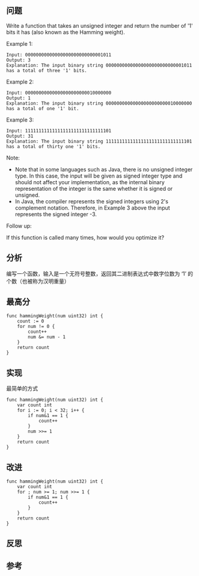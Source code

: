 ## 问题
Write a function that takes an unsigned integer and return the number of '1' bits it has (also known as the Hamming weight).

Example 1:
```
Input: 00000000000000000000000000001011
Output: 3
Explanation: The input binary string 00000000000000000000000000001011 has a total of three '1' bits.
```

Example 2:
```
Input: 00000000000000000000000010000000
Output: 1
Explanation: The input binary string 00000000000000000000000010000000 has a total of one '1' bit.
```

Example 3:
```
Input: 11111111111111111111111111111101
Output: 31
Explanation: The input binary string 11111111111111111111111111111101 has a total of thirty one '1' bits.
```

Note:

- Note that in some languages such as Java, there is no unsigned integer type. In this case, the input will be given as signed integer type and should not affect your implementation, as the internal binary representation of the integer is the same whether it is signed or unsigned.
- In Java, the compiler represents the signed integers using 2's complement notation. Therefore, in Example 3 above the input represents the signed integer -3.

Follow up:

If this function is called many times, how would you optimize it?

## 分析
编写一个函数，输入是一个无符号整数，返回其二进制表达式中数字位数为 ‘1’ 的个数（也被称为汉明重量）


## 最高分
```golang
func hammingWeight(num uint32) int {
    count := 0
    for num != 0 {
        count++
        num &= num - 1
    }
    return count
}
```

## 实现
最简单的方式
```golang
func hammingWeight(num uint32) int {
    var count int
    for i := 0; i < 32; i++ {
        if num&1 == 1 {
            count++
        }
        num >>= 1
    }
    return count
}
```

## 改进
```golang
func hammingWeight(num uint32) int {
    var count int
    for ; num >= 1; num >>= 1 {
        if num&1 == 1 {
            count++
        }
    }
    return count
}
```

## 反思

## 参考